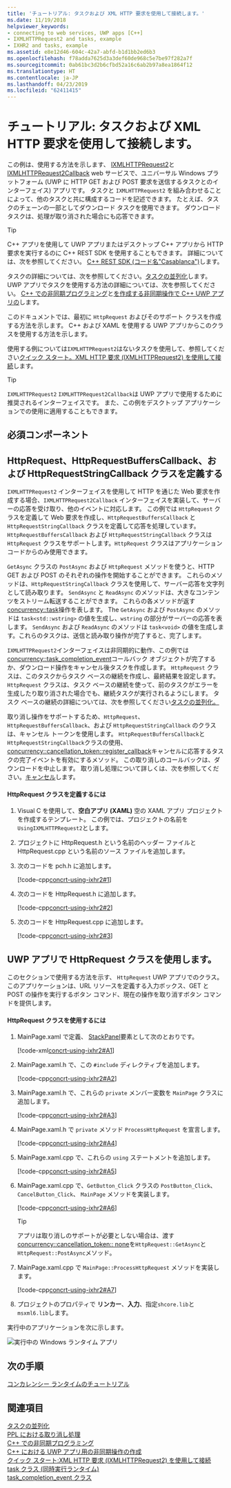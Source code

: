 ```yaml
---
title: 'チュートリアル: タスクおよび XML HTTP 要求を使用して接続します。'
ms.date: 11/19/2018
helpviewer_keywords:
- connecting to web services, UWP apps [C++]
- IXMLHTTPRequest2 and tasks, example
- IXHR2 and tasks, example
ms.assetid: e8e12d46-604c-42a7-abfd-b1d1bb2ed6b3
ms.openlocfilehash: f78adda7625d3a3def60de968c5e7be97f282a7f
ms.sourcegitcommit: 0ab61bc3d2b6cfbd52a16c6ab2b97a8ea1864f12
ms.translationtype: HT
ms.contentlocale: ja-JP
ms.lasthandoff: 04/23/2019
ms.locfileid: "62411415"
---
```

# <a name="walkthrough-connecting-using-tasks-and-xml-http-requests"></a>チュートリアル: タスクおよび XML HTTP 要求を使用して接続します。

この例は、使用する方法を示します、 [IXMLHTTPRequest2](/windows/desktop/api/msxml6/nn-msxml6-ixmlhttprequest2)と[IXMLHTTPRequest2Callback](/windows/desktop/api/msxml6/nn-msxml6-ixmlhttprequest2callback) web サービスで、ユニバーサル Windows プラットフォーム (UWP に HTTP GET および POST 要求を送信するタスクとのインターフェイス) アプリです。 タスクと `IXMLHTTPRequest2` を組み合わせることによって、他のタスクと共に構成するコードを記述できます。 たとえば、タスクのチェーンの一部としてダウンロード タスクを使用できます。 ダウンロード タスクは、処理が取り消された場合にも応答できます。

> [!TIP]
>  C++ アプリを使用して UWP アプリまたはデスクトップ C++ アプリから HTTP 要求を実行するのに C++ REST SDK を使用することもできます。 詳細については、次を参照してください。 [C++ REST SDK (コード名"Casablanca")](https://github.com/Microsoft/cpprestsdk)します。

タスクの詳細については、次を参照してください。[タスクの並列化](../../parallel/concrt/task-parallelism-concurrency-runtime.md)します。 UWP アプリでタスクを使用する方法の詳細については、次を参照してください。 [C++ での非同期プログラミング](/windows/uwp/threading-async/asynchronous-programming-in-cpp-universal-windows-platform-apps)と[を作成する非同期操作で C++ UWP アプリの](../../parallel/concrt/creating-asynchronous-operations-in-cpp-for-windows-store-apps.md)します。

このドキュメントでは、最初に `HttpRequest` およびそのサポート クラスを作成する方法を示します。 C++ および XAML を使用する UWP アプリからこのクラスを使用する方法を示します。

使用する例については`IXMLHTTPRequest2`はないタスクを使用して、参照してください[クイック スタート。XML HTTP 要求 (IXMLHTTPRequest2) を使用して接続](/previous-versions/windows/apps/hh770550\(v=win.10\))します。

> [!TIP]
>  `IXMLHTTPRequest2` `IXMLHTTPRequest2Callback`は UWP アプリで使用するために推奨されるインターフェイスです。 また、この例をデスクトップ アプリケーションでの使用に適用することもできます。

## <a name="prerequisites"></a>必須コンポーネント

## <a name="defining-the-httprequest-httprequestbufferscallback-and-httprequeststringcallback-classes"></a>HttpRequest、HttpRequestBuffersCallback、および HttpRequestStringCallback クラスを定義する

`IXMLHTTPRequest2` インターフェイスを使用して HTTP を通じた Web 要求を作成する場合、`IXMLHTTPRequest2Callback` インターフェイスを実装して、サーバーの応答を受け取り、他のイベントに対応します。 この例では `HttpRequest` クラスを定義して Web 要求を作成し、`HttpRequestBuffersCallback` と `HttpRequestStringCallback` クラスを定義して応答を処理しています。 `HttpRequestBuffersCallback` および `HttpRequestStringCallback` クラスは `HttpRequest` クラスをサポートします。`HttpRequest` クラスはアプリケーション コードからのみ使用できます。

`GetAsync` クラスの `PostAsync` および `HttpRequest` メソッドを使うと、HTTP GET および POST のそれぞれの操作を開始することができます。 これらのメソッドは、`HttpRequestStringCallback` クラスを使用して、サーバー応答を文字列として読み取ります。 `SendAsync` と `ReadAsync` のメソッドは、大きなコンテンツをストリーム転送することができます。 これらの各メソッドが返す[concurrency::task](../../parallel/concrt/reference/task-class.md)操作を表します。 The `GetAsync` および `PostAsync` のメソッドは `task<std::wstring>` の値を生成し、`wstring` の部分がサーバーの応答を表します。 `SendAsync` および `ReadAsync` のメソッドは `task<void>` の値を生成します。これらのタスクは、送信と読み取り操作が完了すると、完了します。

`IXMLHTTPRequest2`インターフェイスは非同期的に動作、この例では[concurrency::task_completion_event](../../parallel/concrt/reference/task-completion-event-class.md)コールバック オブジェクトが完了するか、ダウンロード操作をキャンセル後タスクを作成します。 `HttpRequest` クラスは、このタスクからタスク ベースの継続を作成し、最終結果を設定します。 `HttpRequest` クラスは、タスク ベースの継続を使って、前のタスクがエラーを生成したり取り消された場合でも、継続タスクが実行されるようにします。 タスク ベースの継続の詳細については、次を参照してください[タスクの並列化。](../../parallel/concrt/task-parallelism-concurrency-runtime.md)

取り消し操作をサポートするため、`HttpRequest`、`HttpRequestBuffersCallback`、および `HttpRequestStringCallback` のクラスは、キャンセル トークンを使用します。 `HttpRequestBuffersCallback`と`HttpRequestStringCallback`クラスの使用、 [concurrency::cancellation_token::register_callback](reference/cancellation-token-class.md#register_callback)キャンセルに応答するタスクの完了イベントを有効にするメソッド。 この取り消しのコールバックは、ダウンロードを中止します。 取り消し処理について詳しくは、次を参照してください。[キャンセル](../../parallel/concrt/exception-handling-in-the-concurrency-runtime.md#cancellation)します。

#### <a name="to-define-the-httprequest-class"></a>HttpRequest クラスを定義するには

1. Visual C を使用して、**空白アプリ (XAML)** 空の XAML アプリ プロジェクトを作成するテンプレート。 この例では、プロジェクトの名前を `UsingIXMLHTTPRequest2`とします。

1. プロジェクトに HttpRequest.h という名前のヘッダー ファイルと HttpRequest.cpp という名前のソース ファイルを追加します。

1. 次のコードを pch.h に追加します。

   [!code-cpp[concrt-using-ixhr2#1](../../parallel/concrt/codesnippet/cpp/walkthrough-connecting-using-tasks-and-xml-http-requests_1.h)]

1. 次のコードを HttpRequest.h に追加します。

   [!code-cpp[concrt-using-ixhr2#2](../../parallel/concrt/codesnippet/cpp/walkthrough-connecting-using-tasks-and-xml-http-requests_2.h)]

1. 次のコードを HttpRequest.cpp に追加します。

   [!code-cpp[concrt-using-ixhr2#3](../../parallel/concrt/codesnippet/cpp/walkthrough-connecting-using-tasks-and-xml-http-requests_3.cpp)]

## <a name="using-the-httprequest-class-in-a-uwp-app"></a>UWP アプリで HttpRequest クラスを使用します。

このセクションで使用する方法を示す、 `HttpRequest` UWP アプリでのクラス。 このアプリケーションは、URL リソースを定義する入力ボックス、GET と POST の操作を実行するボタン コマンド、現在の操作を取り消すボタン コマンドを提供します。

#### <a name="to-use-the-httprequest-class"></a>HttpRequest クラスを使用するには

1. MainPage.xaml で定義、 [StackPanel](https://msdn.microsoft.com/library/windows/apps/xaml/windows.ui.xaml.controls.stackpanel.aspx)要素として次のとおりです。

   [!code-xml[concrt-using-ixhr2#A1](../../parallel/concrt/codesnippet/xaml/walkthrough-connecting-using-tasks-and-xml-http-requests_4.xaml)]

2. MainPage.xaml.h で、この `#include` ディレクティブを追加します。

   [!code-cpp[concrt-using-ixhr2#A2](../../parallel/concrt/codesnippet/cpp/walkthrough-connecting-using-tasks-and-xml-http-requests_5.h)]

3. MainPage.xaml.h で、これらの `private` メンバー変数を `MainPage` クラスに追加します。

   [!code-cpp[concrt-using-ixhr2#A3](../../parallel/concrt/codesnippet/cpp/walkthrough-connecting-using-tasks-and-xml-http-requests_6.h)]

4. MainPage.xaml.h で `private` メソッド `ProcessHttpRequest` を宣言します。

   [!code-cpp[concrt-using-ixhr2#A4](../../parallel/concrt/codesnippet/cpp/walkthrough-connecting-using-tasks-and-xml-http-requests_7.h)]

5. MainPage.xaml.cpp で、これらの `using` ステートメントを追加します。

   [!code-cpp[concrt-using-ixhr2#A5](../../parallel/concrt/codesnippet/cpp/walkthrough-connecting-using-tasks-and-xml-http-requests_8.cpp)]

6. MainPage.xaml.cpp で、`GetButton_Click` クラスの `PostButton_Click`、 `CancelButton_Click`、 `MainPage` メソッドを実装します。

   [!code-cpp[concrt-using-ixhr2#A6](../../parallel/concrt/codesnippet/cpp/walkthrough-connecting-using-tasks-and-xml-http-requests_9.cpp)]

   > [!TIP]
   > アプリは取り消しのサポートが必要としない場合は、渡す[concurrency::cancellation_token:: none](reference/cancellation-token-class.md#none)を`HttpRequest::GetAsync`と`HttpRequest::PostAsync`メソッド。

1. MainPage.xaml.cpp で `MainPage::ProcessHttpRequest` メソッドを実装します。

   [!code-cpp[concrt-using-ixhr2#A7](../../parallel/concrt/codesnippet/cpp/walkthrough-connecting-using-tasks-and-xml-http-requests_10.cpp)]

8. プロジェクトのプロパティで **リンカー**、**入力**、指定`shcore.lib`と`msxml6.lib`します。

実行中のアプリケーションを次に示します。

![実行中の Windows ランタイム アプリ](../../parallel/concrt/media/concrt_usingixhr2.png "実行中の Windows ランタイム アプリ")

## <a name="next-steps"></a>次の手順

[コンカレンシー ランタイムのチュートリアル](../../parallel/concrt/concurrency-runtime-walkthroughs.md)

## <a name="see-also"></a>関連項目

[タスクの並列化](../../parallel/concrt/task-parallelism-concurrency-runtime.md)<br/>
[PPL における取り消し処理](cancellation-in-the-ppl.md)<br/>
[C++ での非同期プログラミング](/windows/uwp/threading-async/asynchronous-programming-in-cpp-universal-windows-platform-apps)<br/>
[C++ における UWP アプリ用の非同期操作の作成](../../parallel/concrt/creating-asynchronous-operations-in-cpp-for-windows-store-apps.md)<br/>
[クイック スタート:XML HTTP 要求 (IXMLHTTPRequest2) を使用して接続](/previous-versions/windows/apps/hh770550\(v=win.10\))
[task クラス (同時実行ランタイム)](../../parallel/concrt/reference/task-class.md)<br/>
[task_completion_event クラス](../../parallel/concrt/reference/task-completion-event-class.md)
